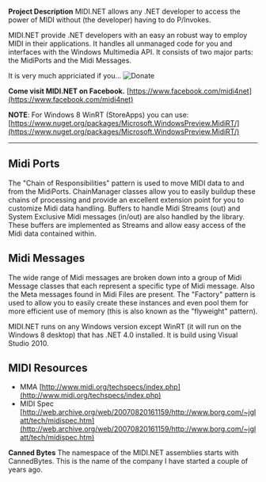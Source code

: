 **Project Description**
MIDI.NET allows any .NET developer to access the power of MIDI without (the developer) having to do P/Invokes.

MIDI.NET provide .NET developers with an easy an robust way to employ MIDI in their applications. It handles all unmanaged code for you and interfaces with the Windows Multimedia API. It consists of two major parts: the MidiPorts and the Midi Messages.

It is very much appriciated if you...
![Donate](Home_https://www.paypalobjects.com/en_US/i/btn/btn_donate_LG.gif|https://www.paypal.com/cgi-bin/webscr?cmd=_donations&business=HTE6LFLSC8RPL&lc=US&item_name=Canned%20Bytes&item_number=MIDI%2eNET&currency_code=EUR&bn=PP%2dDonationsBF%3abtn_donate_LG%2egif%3aNonHosted)

**Come visit MIDI.NET on Facebook.**
[https://www.facebook.com/midi4net](https://www.facebook.com/midi4net)


**NOTE**: For Windows 8 WinRT (StoreApps) you can use: [https://www.nuget.org/packages/Microsoft.WindowsPreview.MidiRT/](https://www.nuget.org/packages/Microsoft.WindowsPreview.MidiRT/)

----

## Midi Ports
The "Chain of Responsibilities" pattern is used to move MIDI data to and from the MidiPorts. ChainManager classes allow you to easily buildup these chains of processing and provide an excellent extension point for you to customize Midi data handling.
Buffers to handle Midi Streams (out) and System Exclusive Midi messages (in/out) are also handled by the library. These buffers are implemented as Streams and allow easy access of the Midi data contained within.

## Midi Messages
The wide range of Midi messages are broken down into a group of Midi Message classes that each represent a specific type of Midi message. Also the Meta messages found in Midi Files are present.
The "Factory" pattern is used to allow you to easily create these instances and even pool them for more efficient use of memory (this is also known as the "flyweight" pattern).

MIDI.NET runs on any Windows version except WinRT (it will run on the Windows 8 desktop) that has .NET 4.0 installed. It is build using Visual Studio 2010.


## MIDI Resources
* MMA [http://www.midi.org/techspecs/index.php](http://www.midi.org/techspecs/index.php)
* MIDI Spec [http://web.archive.org/web/20070820161159/http://www.borg.com/~jglatt/tech/midispec.htm](http://web.archive.org/web/20070820161159/http://www.borg.com/~jglatt/tech/midispec.htm) 



**Canned Bytes**
The namespace of the MIDI.NET assemblies starts with CannedBytes. This is the name of the company I have started a couple of years ago. 

